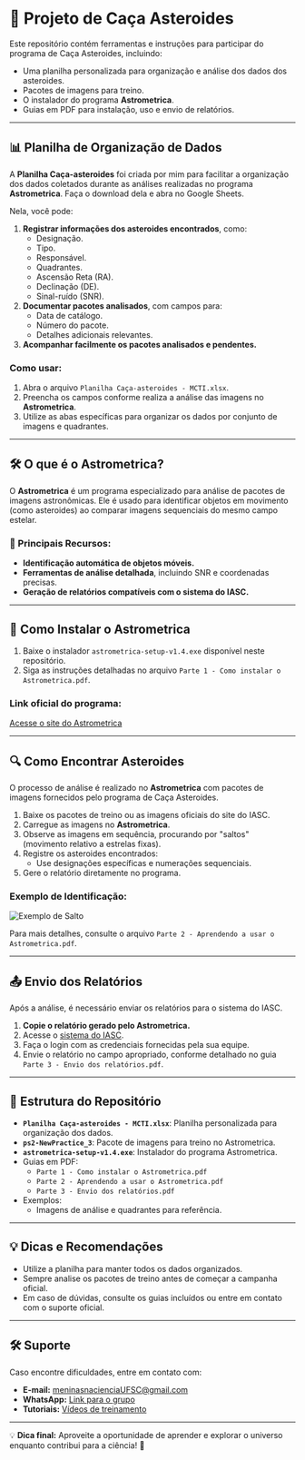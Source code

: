 # 🌌 Projeto de Caça Asteroides

Este repositório contém ferramentas e instruções para participar do programa de Caça Asteroides, incluindo:
- Uma planilha personalizada para organização e análise dos dados dos asteroides. 
- Pacotes de imagens para treino.
- O instalador do programa **Astrometrica**.
- Guias em PDF para instalação, uso e envio de relatórios.

---

## 📊 Planilha de Organização de Dados

A **Planilha Caça-asteroides** foi criada por mim para facilitar a organização dos dados coletados durante as análises realizadas no programa **Astrometrica**. Faça o download dela e abra no Google Sheets.

Nela, você pode:

1. **Registrar informações dos asteroides encontrados**, como:
   - Designação.
   - Tipo.
   - Responsável.
   - Quadrantes.
   - Ascensão Reta (RA).
   - Declinação (DE).
   - Sinal-ruído (SNR).
2. **Documentar pacotes analisados**, com campos para:
   - Data de catálogo.
   - Número do pacote.
   - Detalhes adicionais relevantes.
3. **Acompanhar facilmente os pacotes analisados e pendentes.**

### Como usar:
1. Abra o arquivo `Planilha Caça-asteroides - MCTI.xlsx`.
2. Preencha os campos conforme realiza a análise das imagens no **Astrometrica**.
3. Utilize as abas específicas para organizar os dados por conjunto de imagens e quadrantes.


---

## 🛠️ O que é o Astrometrica?

O **Astrometrica** é um programa especializado para análise de pacotes de imagens astronômicas. Ele é usado para identificar objetos em movimento (como asteroides) ao comparar imagens sequenciais do mesmo campo estelar.

### 🌟 Principais Recursos:
- **Identificação automática de objetos móveis.**
- **Ferramentas de análise detalhada**, incluindo SNR e coordenadas precisas.
- **Geração de relatórios compatíveis com o sistema do IASC.**

---

## 🔧 Como Instalar o Astrometrica

1. Baixe o instalador `astrometrica-setup-v1.4.exe` disponível neste repositório.
2. Siga as instruções detalhadas no arquivo `Parte 1 - Como instalar o Astrometrica.pdf`.

### Link oficial do programa:
[Acesse o site do Astrometrica](http://iasc.cosmosearch.org/)

---

## 🔍 Como Encontrar Asteroides

O processo de análise é realizado no **Astrometrica** com pacotes de imagens fornecidos pelo programa de Caça Asteroides.

1. Baixe os pacotes de treino ou as imagens oficiais do site do IASC.
2. Carregue as imagens no **Astrometrica**.
3. Observe as imagens em sequência, procurando por "saltos" (movimento relativo a estrelas fixas).
4. Registre os asteroides encontrados:
   - Use designações específicas e numerações sequenciais.
5. Gere o relatório diretamente no programa.

### Exemplo de Identificação:
![Exemplo de Salto](./path_to_example_asteroid_image.png)

Para mais detalhes, consulte o arquivo `Parte 2 - Aprendendo a usar o Astrometrica.pdf`.

---

## 📤 Envio dos Relatórios

Após a análise, é necessário enviar os relatórios para o sistema do IASC.

1. **Copie o relatório gerado pelo Astrometrica.**
2. Acesse o [sistema do IASC](http://iasc.cosmosearch.org/).
3. Faça o login com as credenciais fornecidas pela sua equipe.
4. Envie o relatório no campo apropriado, conforme detalhado no guia `Parte 3 - Envio dos relatórios.pdf`.

---

## 📁 Estrutura do Repositório

- **`Planilha Caça-asteroides - MCTI.xlsx`**: Planilha personalizada para organização dos dados.
- **`ps2-NewPractice_3`**: Pacote de imagens para treino no Astrometrica.
- **`astrometrica-setup-v1.4.exe`**: Instalador do programa Astrometrica.
- Guias em PDF:
  - `Parte 1 - Como instalar o Astrometrica.pdf`
  - `Parte 2 - Aprendendo a usar o Astrometrica.pdf`
  - `Parte 3 - Envio dos relatórios.pdf`
- Exemplos:
  - Imagens de análise e quadrantes para referência.

---

## 💡 Dicas e Recomendações

- Utilize a planilha para manter todos os dados organizados.
- Sempre analise os pacotes de treino antes de começar a campanha oficial.
- Em caso de dúvidas, consulte os guias incluídos ou entre em contato com o suporte oficial.

---

## 🛠️ Suporte

Caso encontre dificuldades, entre em contato com:
- **E-mail:** meninasnacienciaUFSC@gmail.com
- **WhatsApp:** [Link para o grupo](https://chat.whatsapp.com/H6EvLSODkqbJqE7FiHtBeM)
- **Tutoriais:** [Vídeos de treinamento](bit.ly/3FtUGiT)

---

💡 **Dica final:** Aproveite a oportunidade de aprender e explorar o universo enquanto contribui para a ciência! 🚀
